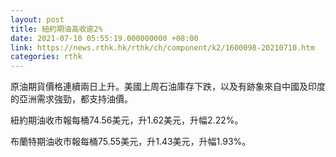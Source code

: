 ```yaml
---
layout: post
title: 紐約期油高收逾2%
date: 2021-07-10 05:55:19.000000000 +08:00
link: https://news.rthk.hk/rthk/ch/component/k2/1600098-20210710.htm
categories: rthk
---
```


原油期貨價格連續兩日上升。美國上周石油庫存下跌，以及有跡象來自中國及印度的亞洲需求強勁，都支持油價。

紐約期油收市報每桶74.56美元，升1.62美元，升幅2.22%。

布蘭特期油收市報每桶75.55美元，升1.43美元，升幅1.93%。
